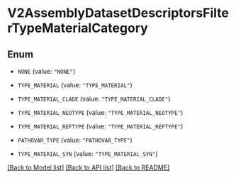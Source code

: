 # V2AssemblyDatasetDescriptorsFilterTypeMaterialCategory

## Enum


* `NONE` (value: `"NONE"`)

* `TYPE_MATERIAL` (value: `"TYPE_MATERIAL"`)

* `TYPE_MATERIAL_CLADE` (value: `"TYPE_MATERIAL_CLADE"`)

* `TYPE_MATERIAL_NEOTYPE` (value: `"TYPE_MATERIAL_NEOTYPE"`)

* `TYPE_MATERIAL_REFTYPE` (value: `"TYPE_MATERIAL_REFTYPE"`)

* `PATHOVAR_TYPE` (value: `"PATHOVAR_TYPE"`)

* `TYPE_MATERIAL_SYN` (value: `"TYPE_MATERIAL_SYN"`)


[[Back to Model list]](../README.md#documentation-for-models) [[Back to API list]](../README.md#documentation-for-api-endpoints) [[Back to README]](../README.md)


